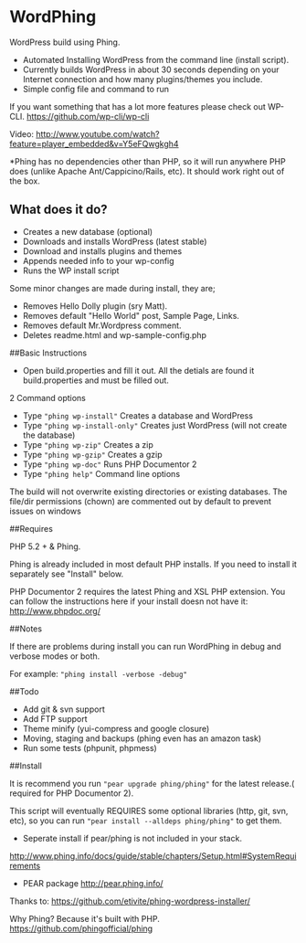 WordPhing
=========

WordPress build using Phing.

- Automated Installing WordPress from the command line (install script).
- Currently builds WordPress in about 30 seconds depending on your Internet connection and how many plugins/themes you include.
- Simple config file and command to run

If you want something that has a lot more features please check out WP-CLI.
https://github.com/wp-cli/wp-cli

Video: http://www.youtube.com/watch?feature=player_embedded&v=Y5eFQwgkgh4

*Phing has no dependencies other than PHP, so it will run anywhere PHP does (unlike Apache Ant/Cappicino/Rails, etc). It should work right out of the box.

## What does it do?

- Creates a new database (optional)
- Downloads and installs WordPress (latest stable)
- Download and installs plugins and themes
- Appends needed info to your wp-config
- Runs the WP install script

Some minor changes are made during install, they are;

- Removes Hello Dolly plugin (sry Matt).
- Removes default "Hello World" post, Sample Page, Links.
- Removes default Mr.Wordpress comment.
- Deletes readme.html and wp-sample-config.php


##Basic Instructions

- Open build.properties and fill it out. All the detials are found it build.properties and must be filled out.

2 Command options
- Type `"phing wp-install"`      Creates a database and WordPress
- Type `"phing wp-install-only"` Creates just WordPress (will not create the database)
- Type `"phing wp-zip"`          Creates a zip
- Type `"phing wp-gzip"`         Creates a gzip
- Type `"phing wp-doc"`          Runs PHP Documentor 2
- Type `"phing help"`            Command line options

The build will not overwrite existing directories or existing databases.
The file/dir permissions (chown)  are commented out by default to prevent issues on windows

##Requires

PHP 5.2 + & Phing.

Phing is already included in most default PHP installs. If you need to install it separately see "Install" below.

PHP Documentor 2 requires the latest Phing and XSL PHP extension. You can follow the instructions here if your install doesn not have it: http://www.phpdoc.org/

##Notes

If there are problems during install you can run WordPhing in debug and verbose modes or both.

For example: `"phing install -verbose -debug"`


##Todo

- Add git & svn support
- Add FTP support
- Theme minify (yui-compress and google closure)
- Moving, staging and backups (phing even has an amazon task)
- Run some tests (phpunit, phpmess)

##Install 

It is recommend you run `"pear upgrade phing/phing"` for the latest release.( required for PHP Documentor 2).

This script will eventually REQUIRES some optional libraries (http, git, svn, etc), so you can run `"pear install --alldeps phing/phing"` to get them.

- Seperate install if pear/phing is not included in your stack.

http://www.phing.info/docs/guide/stable/chapters/Setup.html#SystemRequirements

- PEAR package
http://pear.phing.info/

Thanks to: https://github.com/etivite/phing-wordpress-installer/ 

Why Phing? Because it's built with PHP.
https://github.com/phingofficial/phing





